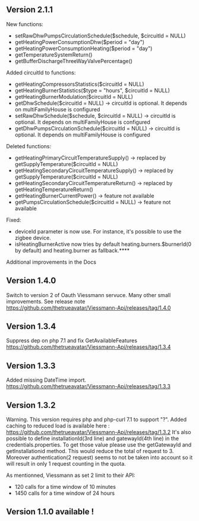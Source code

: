 Version 2.1.1
-------------- 
New functions:
* setRawDhwPumpsCirculationSchedule($schedule, $circuitId = NULL)
* getHeatingPowerConsumptionDhw($period = "day")
* getHeatingPowerConsumptionHeating($period = "day")
* getTemperatureSystemReturn()
* getBufferDischargeThreeWayValvePercentage()

Added circuitId to functions:
* getHeatingCompressorsStatistics($circuitId = NULL)
* getHeatingBurnerStatistics($type = "hours", $circuitId = NULL)
* getHeatingBurnerModulation($circuitId = NULL)
* getDhwSchedule($circuitId = NULL)                 -> circuitId is optional. It depends on multiFamilyHouse is configured
* setRawDhwSchedule($schedule, $circuitId = NULL)   -> circuitId is optional. It depends on multiFamilyHouse is configured
* getDhwPumpsCirculationSchedule($circuitId = NULL) -> circuitId is optional. It depends on multiFamilyHouse is configured

Deleted functions: 
* getHeatingPrimaryCircuitTemperatureSupply()       -> replaced by getSupplyTemperature($circuitId = NULL)
* getHeatingSecondaryCircuitTemperatureSupply()     -> replaced by getSupplyTemperature($circuitId = NULL)
* getHeatingSecondaryCircuitTemperatureReturn()     -> replaced by getHeatingTemperatureReturn()
* getHeatingBurnerCurrentPower()                    -> feature not available
* getPumpsCirculationSchedule($circuitId = NULL)    -> feature not available

Fixed:
* deviceId parameter is now use. For instance, it's possible to use the zigbee device.
* isHeatingBurnerActive now tries by default heating.burners.$burnerId(0 by default) and heating.burner as fallback.****

Additional improvements in the Docs



Version 1.4.0
--------------
Switch to version 2 of Oauth Viessmann servuce. Many other small improvements. See release note https://github.com/thetrueavatar/Viessmann-Api/releases/tag/1.4.0

Version 1.3.4
--------------
Suppress dep on php 7.1 and fix  GetAvailableFeatures https://github.com/thetrueavatar/Viessmann-Api/releases/tag/1.3.4

Version 1.3.3
--------------

Added missing DateTime import.
https://github.com/thetrueavatar/Viessmann-Api/releases/tag/1.3.3

Version 1.3.2
--------------
Warning. This version requires php and php-curl 7.1 to support "?".
Added caching to reduced load is available here : https://github.com/thetrueavatar/Viessmann-Api/releases/tag/1.3.2
It's also possible to define installationId(3rd line) and gatewayId(4th line) in the credentials.properties.
To get those value please use the getGatewayId and getInstallationid method.
This would reduce the total of request to 3. Moreover authentication(2 request) seems to not be taken into account so it will result in only 1 request counting in the quota.

As mentionned, Viessmann as set 2 limit to their API:
* 120 calls for a time window of 10 minutes
* 1450 calls for a time window of 24 hours



Version 1.1.0 available !
-------------------------
